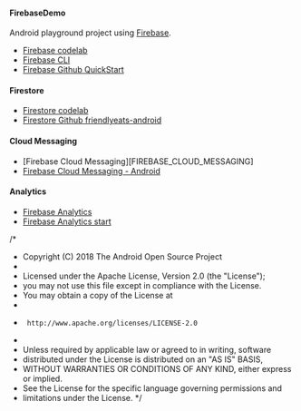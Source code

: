 #### FirebaseDemo

Android playground project using [Firebase](https://firebase.google.com).

- [Firebase codelab][FIREBASE_CODELAB]
- [Firebase CLI][FIREBASE_CLI]
- [Firebase Github QuickStart][FIREBASE_GITHUB_QUICK_START]

#### Firestore
- [Firestore codelab][FIRESTORE_CODELAB]
- [Firestore Github friendlyeats-android][GITHUB_FIRESTORE_1]

#### Cloud Messaging
- [Firebase Cloud Messaging][FIREBASE_CLOUD_MESSAGING]
- [Firebase Cloud Messaging - Android][FIREBASE_CLOUD_MESSAGING_ANDROID]

#### Analytics
- [Firebase Analytics][FIREBASE_ANALYTICS]
- [Firebase Analytics start][FIREBASE_ANALYTICS_START]


/*
 * Copyright (C) 2018 The Android Open Source Project
 *
 * Licensed under the Apache License, Version 2.0 (the "License");
 * you may not use this file except in compliance with the License.
 * You may obtain a copy of the License at
 *
 *      http://www.apache.org/licenses/LICENSE-2.0
 *
 * Unless required by applicable law or agreed to in writing, software
 * distributed under the License is distributed on an "AS IS" BASIS,
 * WITHOUT WARRANTIES OR CONDITIONS OF ANY KIND, either express or implied.
 * See the License for the specific language governing permissions and
 * limitations under the License.
 */


[FIREBASE_CODELAB]: https://firebase.google.com/codelabs/firebase-android#0
[FIREBASE_CLI]: https://firebase.google.com/docs/cli
[FIREBASE_GITHUB_QUICK_START]: https://github.com/firebase/quickstart-android

[FIRESTORE_CODELAB]: https://firebase.google.com/codelabs/firestore-android#0
[GITHUB_FIRESTORE_1]: https://github.com/firebase/friendlyeats-android

[FIREBASE_CLOUD MESSAGING]: https://firebase.google.com/docs/cloud-messaging/
[FIREBASE_CLOUD_MESSAGING_ANDROID]: https://firebase.google.com/docs/cloud-messaging/android/client

[FIREBASE_ANALYTICS]: https://firebase.google.com/docs/analytics
[FIREBASE_ANALYTICS_START]: https://firebase.google.com/docs/analytics/get-started?platform=android

<!--
https://www.youtube.com/watch?v=axX5VGzhboo
-->